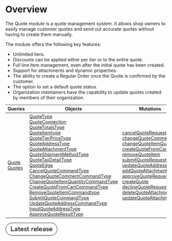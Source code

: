 # Overview

The Quote module is a quote management system. It allows shop owners to easily manage customer quotes and send out accurate quotes without having to create them manually.

The module offers the following key features:

* Unlimited tiers.
* Discounts can be applied either per tier or to the entire quote.
* Full line item management, even after the initial quote has been created.
* Support for attachments and dynamic properties.
* The ability to create a Regular Order once the Quote is confirmed by the customer.
* The option to set a default quote status.
* Organization maintainers have the capability to update quotes created by members of their organization.

| Queries                    	| Objects                                               | Mutations                                                                                                      	|
|----------------------------	|-----------------------------------------------------	|----------------------------------------------------------------------------------------------------------------	|
| [Quote](queries/quote.md) <br> [Quotes](queries/quotes.md)  	| [QuoteType](objects/QuoteType.md)<br> [QuoteConnection](objects/QuoteConnection.md)<br> [QuoteTotalsType](objects/QuoteTotalsType.md)<br> [QuoteItemtype](objects/QuoteItemtype.md)<br> [QuoteTierPriceType](objects/QuoteTierPriceType.md)<br> [QuoteAddressType](objects/QuoteAddressType.md)<br> [QuoteAttachmentType](objects/QuoteAttachmentType.md)<br> [QuoteShipmentMethodType](objects/QuoteShipmentMethodType.md)<br> [QuoteTaxDetailType](objects/QuoteTaxDetailType.md)<br> [QuoteEdge](objects/QuoteEdge.md)<br> [CancelQuoteCommandType](objects/CancelQuoteCommandType.md)<br> [ChangeQuoteCommentCommandType](objects/ChangeQuoteCommentCommandType.md)<br> [ChangeQuoteItemQuantityCommandType](objects/ChangeQuoteItemQuantityCommandType.md)<br> [CreateQuoteFromCartCommandType](objects/CreateQuoteFromCartCommandType.md)<br> [RemoveQuoteItemCommandtype](objects/RemoveQuoteItemCommandtype.md)<br> [SubmitQuoteCommandType](objects/SubmitQuoteCommandType.md)<br> [UpdateQuoteAddressCommandType](objects/UpdateQuoteAddressCommandType.md)<br> [InputQuoteAddressType](objects/InputQuoteAddressType.md)<br> [ApproveQuoteResultType](objects/ApproveQuoteResultType.md)<br>	| [cancelQuoteRequest](mutations/cancel-quote-request.md)<br> [changeQuoteComment](mutations/change-quote-comment.md)<br> [changeQuoteItemQuantity](mutations/change-quote-item-quantity.md)<br> [createQuoteFromCart](mutations/create-quote-from-cart.md)<br> [removeQuoteItem](mutations/remove-quote-item.md)<br> [submitQuoteRequest](mutations/submit-quote-request.md)<br> [updateQuoteAddresses](mutations/update-quote-address.md)<br> [addQuoteAttachments](mutations/addQuoteAttachments.md)<br> [approveQuoteRequest](mutations/approveQuoteRequest.md)<br>	[createQuote](mutations/createQuote.md)<br> [declineQuoteRequest](mutations/declineQuoteRequest.md)<br> [deleteQuoteAttachments](mutations/deleteQuoteAttachments.md)<br> [updateQuoteAttachments](mutations/updateQuoteAttachments.md)<br>|


[![Download module](../media/latest_release.png)](https://github.com/VirtoCommerce/vc-module-quote/releases)
